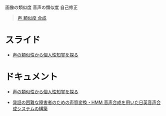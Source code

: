 画像の類似度
音声の類似度
自己修正
> [声 類似度 合成](https://www.google.co.jp/webhp?sourceid=chrome-instant&ion=1&espv=2&ie=UTF-8#q=%E5%A3%B0+%E9%A1%9E%E4%BC%BC%E5%BA%A6+%E5%90%88%E6%88%90)

# スライド
- [声の類似性から個人性知覚を探る](http://basil.is.konan-u.ac.jp/pub/asj201109_slide.pdf)

# ドキュメント
- [声の類似性から個人性知覚を探る](http://basil.is.konan-u.ac.jp/pub/asj201109.pdf)

- [発話の困難な障害者のための声質変換・HMM 音声合成を用いた日英音声合成システムの構築](http://www.splab.net/papers/2008/2008_20.pdf)
